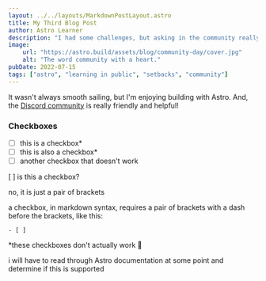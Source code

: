```yaml
---
layout: ../../layouts/MarkdownPostLayout.astro
title: My Third Blog Post
author: Astro Learner
description: "I had some challenges, but asking in the community really helped!"
image: 
    url: "https://astro.build/assets/blog/community-day/cover.jpg"
    alt: "The word community with a heart."
pubDate: 2022-07-15
tags: ["astro", "learning in public", "setbacks", "community"]
---
```

It wasn't always smooth sailing, but I'm enjoying building with Astro. And, the [Discord community](https://astro.build/chat) is really friendly and helpful!

### Checkboxes

- [ ] this is a checkbox*
- [ ] this is also a checkbox*
- [ ] another checkbox that doesn't work

[ ] is this a checkbox?

no, it is just a pair of brackets

a checkbox, in markdown syntax, requires a pair of brackets with a dash before the brackets, like this:

    - [ ] 

*these checkboxes don't actually work 🫠

i will have to read through Astro documentation at some point and determine if this is supported